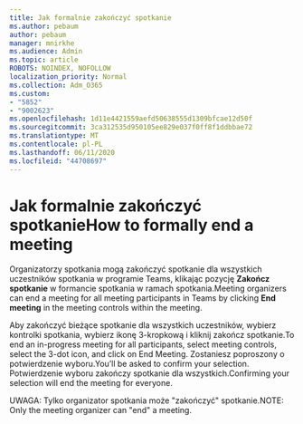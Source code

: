 ```yaml
---
title: Jak formalnie zakończyć spotkanie
ms.author: pebaum
author: pebaum
manager: mnirkhe
ms.audience: Admin
ms.topic: article
ROBOTS: NOINDEX, NOFOLLOW
localization_priority: Normal
ms.collection: Adm_O365
ms.custom:
- "5852"
- "9002623"
ms.openlocfilehash: 1d11e4421559aefd50638555d1309bfcae12d50f
ms.sourcegitcommit: 3ca312535d950105ee829e037f0ff8f1ddbbae72
ms.translationtype: MT
ms.contentlocale: pl-PL
ms.lasthandoff: 06/11/2020
ms.locfileid: "44708697"
---
```

# <a name="how-to-formally-end-a-meeting"></a><span data-ttu-id="a666b-102">Jak formalnie zakończyć spotkanie</span><span class="sxs-lookup"><span data-stu-id="a666b-102">How to formally end a meeting</span></span>

<span data-ttu-id="a666b-103">Organizatorzy spotkania mogą zakończyć spotkanie dla wszystkich uczestników spotkania w programie Teams, klikając pozycję **Zakończ spotkanie** w formancie spotkania w ramach spotkania.</span><span class="sxs-lookup"><span data-stu-id="a666b-103">Meeting organizers can end a meeting for all meeting participants in Teams by clicking **End meeting** in the meeting controls within the meeting.</span></span>  

<span data-ttu-id="a666b-104">Aby zakończyć bieżące spotkanie dla wszystkich uczestników, wybierz kontrolki spotkania, wybierz ikonę 3-kropkową i kliknij zakończ spotkanie.</span><span class="sxs-lookup"><span data-stu-id="a666b-104">To end an in-progress meeting for all participants, select meeting controls, select the 3-dot icon, and click on End Meeting.</span></span> <span data-ttu-id="a666b-105">Zostaniesz poproszony o potwierdzenie wyboru.</span><span class="sxs-lookup"><span data-stu-id="a666b-105">You’ll be asked to confirm your selection.</span></span> <span data-ttu-id="a666b-106">Potwierdzenie wyboru zakończy spotkanie dla wszystkich.</span><span class="sxs-lookup"><span data-stu-id="a666b-106">Confirming your selection will end the meeting for everyone.</span></span>

<span data-ttu-id="a666b-107">UWAGA: Tylko organizator spotkania może "zakończyć" spotkanie.</span><span class="sxs-lookup"><span data-stu-id="a666b-107">NOTE: Only the meeting organizer can "end" a meeting.</span></span>